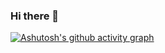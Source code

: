 ### Hi there 👋

[![Ashutosh's github activity graph](https://github-readme-activity-graph.vercel.app/graph?username=Devenio)](https://github.com/ashutosh00710/github-readme-activity-graph)

<!--
**Devenio/Devenio** is a ✨ _special_ ✨ repository because its `README.md` (this file) appears on your GitHub profile.

Here are some ideas to get you started:

- 🔭 I’m currently working on ...
- 🌱 I’m currently learning ...
- 👯 I’m looking to collaborate on ...
- 🤔 I’m looking for help with ...
- 💬 Ask me about ...
- 📫 How to reach me: ...
- 😄 Pronouns: ...
- ⚡ Fun fact: ...
-->
